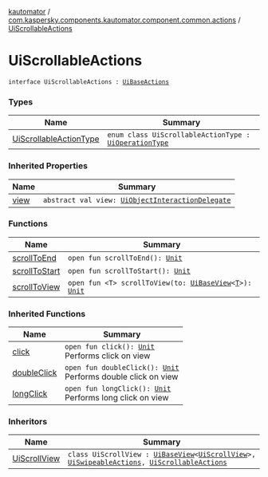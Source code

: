 [kautomator](../../index.md) / [com.kaspersky.components.kautomator.component.common.actions](../index.md) / [UiScrollableActions](./index.md)

# UiScrollableActions

`interface UiScrollableActions : `[`UiBaseActions`](../-ui-base-actions/index.md)

### Types

| Name | Summary |
|---|---|
| [UiScrollableActionType](-ui-scrollable-action-type/index.md) | `enum class UiScrollableActionType : `[`UiOperationType`](../../com.kaspersky.components.kautomator.intercept.operation/-ui-operation-type/index.md) |

### Inherited Properties

| Name | Summary |
|---|---|
| [view](../-ui-base-actions/view.md) | `abstract val view: `[`UiObjectInteractionDelegate`](../../com.kaspersky.components.kautomator.intercept.delegate/-ui-object-interaction-delegate/index.md) |

### Functions

| Name | Summary |
|---|---|
| [scrollToEnd](scroll-to-end.md) | `open fun scrollToEnd(): `[`Unit`](https://kotlinlang.org/api/latest/jvm/stdlib/kotlin/-unit/index.html) |
| [scrollToStart](scroll-to-start.md) | `open fun scrollToStart(): `[`Unit`](https://kotlinlang.org/api/latest/jvm/stdlib/kotlin/-unit/index.html) |
| [scrollToView](scroll-to-view.md) | `open fun <T> scrollToView(to: `[`UiBaseView`](../../com.kaspersky.components.kautomator.component.common.views/-ui-base-view/index.md)`<`[`T`](scroll-to-view.md#T)`>): `[`Unit`](https://kotlinlang.org/api/latest/jvm/stdlib/kotlin/-unit/index.html) |

### Inherited Functions

| Name | Summary |
|---|---|
| [click](../-ui-base-actions/click.md) | `open fun click(): `[`Unit`](https://kotlinlang.org/api/latest/jvm/stdlib/kotlin/-unit/index.html)<br>Performs click on view |
| [doubleClick](../-ui-base-actions/double-click.md) | `open fun doubleClick(): `[`Unit`](https://kotlinlang.org/api/latest/jvm/stdlib/kotlin/-unit/index.html)<br>Performs double click on view |
| [longClick](../-ui-base-actions/long-click.md) | `open fun longClick(): `[`Unit`](https://kotlinlang.org/api/latest/jvm/stdlib/kotlin/-unit/index.html)<br>Performs long click on view |

### Inheritors

| Name | Summary |
|---|---|
| [UiScrollView](../../com.kaspersky.components.kautomator.component.scroll/-ui-scroll-view/index.md) | `class UiScrollView : `[`UiBaseView`](../../com.kaspersky.components.kautomator.component.common.views/-ui-base-view/index.md)`<`[`UiScrollView`](../../com.kaspersky.components.kautomator.component.scroll/-ui-scroll-view/index.md)`>, `[`UiSwipeableActions`](../-ui-swipeable-actions/index.md)`, `[`UiScrollableActions`](./index.md) |
